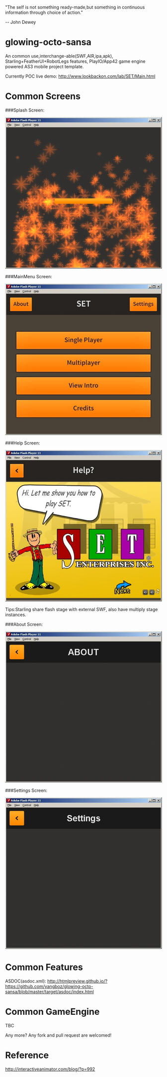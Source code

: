 "The self is not something ready-made,but something in continuous information through choice of action."

-- John Dewey

glowing-octo-sansa
==================

An common use,interchange-able(SWF,AIR,ipa,apk), Starling+FeatherUI+RobotLegs features, PlayIO/App42 game engine powered AS3 mobile project template.

Currently POC live demo: http://www.lookbackon.com/lab/SET/Main.html

Common Screens
==================

###Splash Screen:

![Screenshot of "Splash Screen"](https://raw.githubusercontent.com/yangboz/glowing-octo-sansa/master/snapshots/Game_Splash_Screen.jpg)

###MainMenu Screen:

![Screenshot of "MainMenu Screen"](https://raw.githubusercontent.com/yangboz/glowing-octo-sansa/master/snapshots/Game_Main_Screen.jpg)

###Help Screen:

![Screenshot of "Help Screen"](https://raw.githubusercontent.com/yangboz/glowing-octo-sansa/master/snapshots/Game_Help_Screen.jpg)

Tips:Starling share flash stage with external SWF, also have multiply stage instances.

###About Screen:

![Screenshot of "About Screen"](https://raw.githubusercontent.com/yangboz/glowing-octo-sansa/master/snapshots/Game_About_Screen.jpg)

###Settings Screen:

![Screenshot of "Settings Screen"](https://raw.githubusercontent.com/yangboz/glowing-octo-sansa/master/snapshots/Game_Settings_Screen.jpg)

Common Features
==================

ASDOC(asdoc.xml): http://htmlpreview.github.io/?https://github.com/yangboz/glowing-octo-sansa/blob/master/target/asdoc/index.html

Common GameEngine
==================

TBC

Any more? Any fork and pull request are welcomed!

Reference
==================
http://interactiveanimator.com/blog/?p=992
